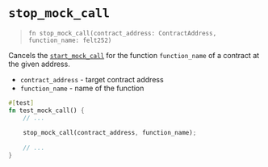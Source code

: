 # `stop_mock_call`

> `fn stop_mock_call(contract_address: ContractAddress, function_name: felt252)`

Cancels the [`start_mock_call`](./start_mock_call.md) for the function `function_name` of a contract at the given address.

- `contract_address` - target contract address
- `function_name` - name of the function

```rust
#[test]
fn test_mock_call() {
    // ...
    
    stop_mock_call(contract_address, function_name);
    
    // ...
}
```
